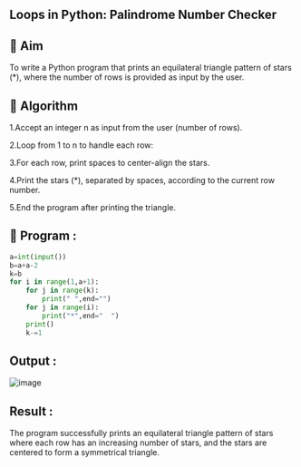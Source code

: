 ## Loops in Python: Palindrome Number Checker

## 🎯 Aim
To write a Python program that prints an equilateral triangle pattern of stars (*), where the number of rows is provided as input by the user.

## 🧠 Algorithm
1.Accept an integer n as input from the user (number of rows).

2.Loop from 1 to n to handle each row:

3.For each row, print spaces to center-align the stars.

4.Print the stars (*), separated by spaces, according to the current row number.

5.End the program after printing the triangle.

## 🧾 Program :
```.py
a=int(input())
b=a+a-2
k=b
for i in range(1,a+1):
    for j in range(k):
        print(" ",end="")
    for j in range(i):
        print("*",end="  ")
    print()
    k-=1
```

## Output :
![image](https://github.com/user-attachments/assets/b9fe5c61-04ac-45c7-9629-ea503c2eaebd)


## Result :
The program successfully prints an equilateral triangle pattern of stars where each row has an increasing number of stars, and the stars are centered to form a symmetrical triangle.
